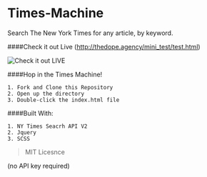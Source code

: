 # Times-Machine
Search The New York Times for any article, by keyword.

####Check it out Live
(http://thedope.agency/mini_test/test.html)

![Check it out LIVE](https://s3-us-west-2.amazonaws.com/agb539/Screen+Shot+2016-01-01+at+12.03.35+PM.png?X-Amz-Date=20160101T190502Z&X-Amz-Expires=300&X-Amz-Algorithm=AWS4-HMAC-SHA256&X-Amz-Signature=c079b3d820e7bca33358afa864f58278d671d6e5a400ee42298c2daf5474466b&X-Amz-Credential=ASIAIBATWL26TMSJGJWQ/20160101/us-west-2/s3/aws4_request&X-Amz-SignedHeaders=Host&x-amz-security-token=AQoDYXdzEPT//////////wEagAItd6hFih42WS/1dWreSPUwGpWZOrMQ29bCVwfyBH6vo%2B4YDxK%2BvQAHrEtQJXLCJy9OFPBxxqAO1VxtWNHY7g3bdYFKNQBiTHbpZuPn9sVLwSK36Z5NEgIkB0nXOwa656ZGzxAx4KYvq%2BUQWd8X%2BS/3T0Ox4mYSdyqk3Xj0uqme95Oh9PAMUJabTwgcMaOXyS2He8EPGKfqrox9O4AcAkL6RhLJPiHAPNNM5gx%2B76h%2BnttHy5IMSWt3BFtk9E98emD4ILjErPS1o3PMB2IaRId9iMj4h2STr1CvZ/EDE37XemPyXhF6D%2BZ%2Ba/BRun0ZmGJAbp7uvHQ7gntNsnXS/sbRILGbm7QF)

####Hop in the Times Machine!
```
1. Fork and Clone this Repository
2. Open up the directory
3. Double-click the index.html file
```
####Built With:
```
1. NY Times Seacrh API V2
2. Jquery
3. SCSS
```


> MIT Licesnce

(no API key required)
